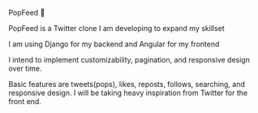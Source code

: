 PopFeed 🎈

PopFeed is a Twitter clone I am developing to expand my skillset

I am using Django for my backend and Angular for my frontend

I intend to implement customizability, pagination, and responsive design over time.

Basic features are tweets(pops), likes, reposts, follows, searching, and responsive design. I will be taking heavy inspiration from Twitter for the front end.

